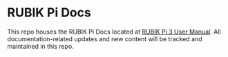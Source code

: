 #  RUBIK Pi Docs

This repo houses the RUBIK Pi Docs located at [RUBIK Pi 3 User Manual](https://rubikpi-ai.github.io/documentation/docs/rubik-pi-3-user-manual/). All documentation-related updates and new content will be tracked and maintained in this repo. 


